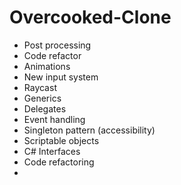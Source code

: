 # Overcooked-Clone
- Post processing
- Code refactor
- Animations
- New input system
- Raycast
- Generics
- Delegates
- Event handling
- Singleton pattern (accessibility)
- Scriptable objects
- C# Interfaces
- Code refactoring
- 
